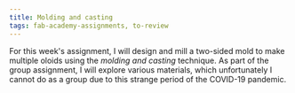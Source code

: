 ```yaml
---
title: Molding and casting
tags: fab-academy-assignments, to-review
---
```



For this week's assignment, I will design and mill a two-sided mold to make multiple oloids using the *molding and casting* technique. As part of the group assignment, I will explore various materials, which unfortunately I cannot do as a group due to this strange period of the COVID-19 pandemic.
